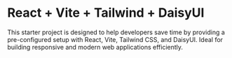 # React + Vite + Tailwind + DaisyUI

This starter project is designed to help developers save time by providing a pre-configured setup with React, Vite, Tailwind CSS, and DaisyUI. 
Ideal for building responsive and modern web applications efficiently.
